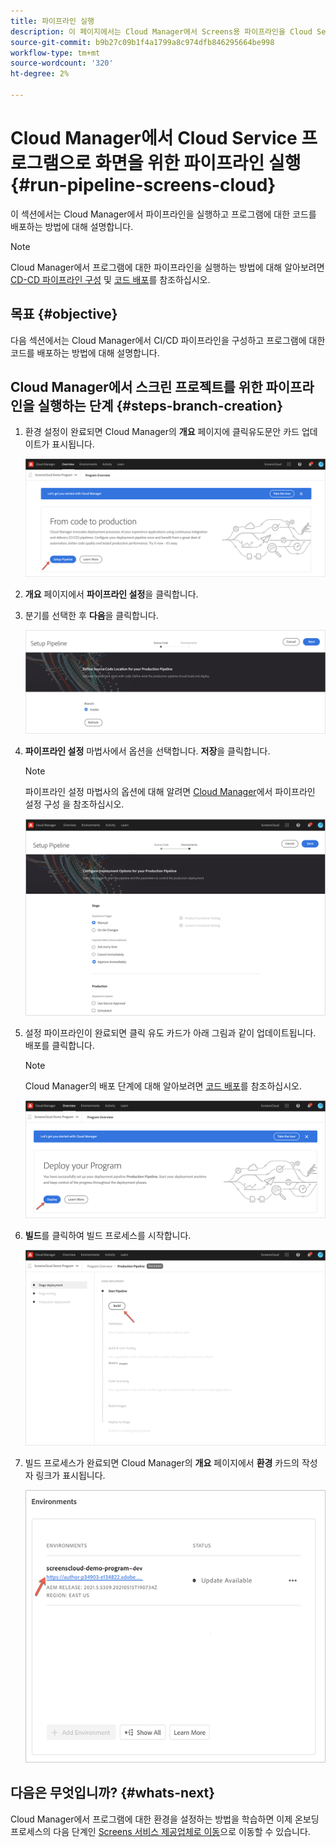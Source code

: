 ```yaml
---
title: 파이프라인 실행
description: 이 페이지에서는 Cloud Manager에서 Screens용 파이프라인을 Cloud Service 프로젝트로 실행하는 방법에 대해 설명합니다.
source-git-commit: b9b27c09b1f4a1799a8c974dfb846295664be998
workflow-type: tm+mt
source-wordcount: '320'
ht-degree: 2%

---
```



# Cloud Manager에서 Cloud Service 프로그램으로 화면을 위한 파이프라인 실행 {#run-pipeline-screens-cloud}

이 섹션에서는 Cloud Manager에서 파이프라인을 실행하고 프로그램에 대한 코드를 배포하는 방법에 대해 설명합니다.

>[!NOTE]
>Cloud Manager에서 프로그램에 대한 파이프라인을 실행하는 방법에 대해 알아보려면 [CD-CD 파이프라인 구성](https://experienceleague.adobe.com/docs/experience-manager-cloud-service/implementing/using-cloud-manager/configure-pipeline.html?lang=en) 및 [코드 배포](https://experienceleague.adobe.com/docs/experience-manager-cloud-service/implementing/using-cloud-manager/deploy-code.html?lang=en)를 참조하십시오.

## 목표 {#objective}

다음 섹션에서는 Cloud Manager에서 CI/CD 파이프라인을 구성하고 프로그램에 대한 코드를 배포하는 방법에 대해 설명합니다.

## Cloud Manager에서 스크린 프로젝트를 위한 파이프라인을 실행하는 단계 {#steps-branch-creation}

1. 환경 설정이 완료되면 Cloud Manager의 **개요** 페이지에 클릭유도문안 카드 업데이트가 표시됩니다.

   ![이미지](/help/screens-cloud/assets/onboarding/add-environ3.png)

1. **개요** 페이지에서 **파이프라인 설정**&#x200B;을 클릭합니다.

1. 분기를 선택한 후 **다음**&#x200B;을 클릭합니다.

   ![이미지](/help/screens-cloud/assets/onboarding/run-pipeline1.png)

1. **파이프라인 설정** 마법사에서 옵션을 선택합니다. **저장**&#x200B;을 클릭합니다.

   >[!NOTE]
   >파이프라인 설정 마법사의 옵션에 대해 알려면 [Cloud Manager](https://experienceleague.adobe.com/docs/experience-manager-cloud-service/implementing/using-cloud-manager/configure-pipeline.html?lang=en)에서 파이프라인 설정 구성 을 참조하십시오.

   ![이미지](/help/screens-cloud/assets/onboarding/run-pipeline2-a.png)

1. 설정 파이프라인이 완료되면 클릭 유도 카드가 아래 그림과 같이 업데이트됩니다. 배포를 클릭합니다.

   >[!NOTE]
   >Cloud Manager의 배포 단계에 대해 알아보려면 [코드 배포](https://experienceleague.adobe.com/docs/experience-manager-cloud-service/implementing/using-cloud-manager/deploy-code.html?lang=en)를 참조하십시오.

   ![이미지](/help/screens-cloud/assets/onboarding/run-pipeline3.png)

1. **빌드**&#x200B;를 클릭하여 빌드 프로세스를 시작합니다.

   ![이미지](/help/screens-cloud/assets/onboarding/run-pipeline4.png)

1. 빌드 프로세스가 완료되면 Cloud Manager의 **개요** 페이지에서 **환경** 카드의 작성자 링크가 표시됩니다.

   ![이미지](/help/screens-cloud/assets/onboarding/run-pipeline5.png)

## 다음은 무엇입니까? {#whats-next}

Cloud Manager에서 프로그램에 대한 환경을 설정하는 방법을 학습하면 이제 온보딩 프로세스의 다음 단계인 [Screens 서비스 제공업체로 이동](/help/screens-cloud/configuring/navigating-to-screens-services-provider.md)으로 이동할 수 있습니다.